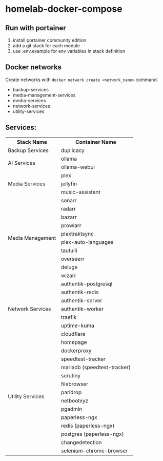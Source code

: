 # homelab-docker-compose

## Run with portainer
1. install portainer community edition
2. add a git stack for each module
3. use .env.example for env variables in stack definition

## Docker networks
Create networks with ```docker network create <network_name>``` command.

- backup-services
- media-management-services
- media-services
- network-services
- utility-services

## Services:
<table>
   <tr>
      <th>Stack Name</th>
      <th>Container Name</th>
   </tr>
   <tr>
      <td rowspan="1">Backup Services</td>
      <td>duplicacy</td>
   </tr>
   <tr>
      <td rowspan="2">AI Services</td>
      <td>ollama</td>
   </tr>
   <tr>
      <td>ollama-webui</td>
   </tr>
   <tr>
      <td rowspan="3">Media Services</td>
      <td>plex</td>
   </tr>
   <tr>
      <td>jellyfin</td>
   </tr>
   <tr>
      <td>music-assistant</td>
   </tr>
   <tr>
      <td rowspan="10">Media Management</td>
      <td>sonarr</td>
   </tr>
   <tr>
      <td>radarr</td>
   </tr>
   <tr>
      <td>bazarr</td>
   </tr>
   <tr>
      <td>prowlarr</td>
   </tr>
   <tr>
      <td>plextraktsync</td>
   </tr>
   <tr>
      <td>plex-auto-languages</td>
   </tr>
   <tr>
      <td>tautulli</td>
   </tr>
   <tr>
      <td>overseerr</td>
   </tr>
   <tr>
      <td>deluge</td>
   </tr>
   <tr>
      <td>wizarr</td>
   </tr>
   <tr>
      <td rowspan="7">Network Services</td>
      <td>authentik-postgresql</td>
   </tr>
   <tr>
      <td>authentik-redis</td>
   </tr>
   <tr>
      <td>authentik-server</td>
   </tr>
   <tr>
      <td>authentik-worker</td>
   </tr>
   <tr>
      <td>traefik</td>
   </tr>
   <tr>
      <td>uptime-kuma</td>
   </tr>
   <tr>
      <td>cloudflare</td>
   </tr>
   <tr>
      <td rowspan="14">Utility Services</td>
      <td>homepage</td>
   </tr>
   <tr>
      <td>dockerproxy</td>
   </tr>
   <tr>
      <td>speedtest-tracker</td>
   </tr>
   <tr>
      <td>mariadb (speedtest-tracker)</td>
   </tr>
   <tr>
      <td>scrutiny</td>
   </tr>
   <tr>
      <td>filebrowser</td>
   </tr>
   <tr>
      <td>paridrop</td>
   </tr>
   <tr>
      <td>netbootxyz</td>
   </tr>
   <tr>
      <td>pgadmin</td>
   </tr>
   <tr>
      <td>paperless-ngx</td>
   </tr>
   <tr>
      <td>redis (paperless-ngx)</td>
   </tr>
   <tr>
      <td>postgres (paperless-ngx)</td>
   </tr>
   <tr>
      <td>changedetection</td>
   </tr>
   <tr>
      <td>selenium-chrome-browser</td>
   </tr>
</table>
